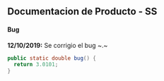 ## Documentacion de Producto - SS

#### Bug
**12/10/2019:**
Se corrigio el bug ~.~
```java
public static double bug() {
  return 3.0101;
}
```
